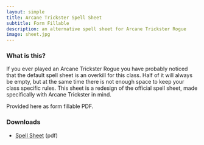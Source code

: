 ```yaml
---
layout: simple
title: Arcane Trickster Spell Sheet
subtitle: Form Fillable
description: an alternative spell sheet for Arcane Trickster Rogue
image: sheet.jpg
---
```


### What is this?

If you ever played an Arcane Trickster Rogue you have probably noticed that the default spell sheet is an overkill for this class. Half of it will always be empty, but at the same time there is not enough space to keep your class specific rules. This sheet is a redesign of the official spell sheet, made specifically with Arcane Trickster in mind.

Provided here as form fillable PDF.

### Downloads

- [Spell Sheet](/doc/spellsheet.pdf) (pdf)
